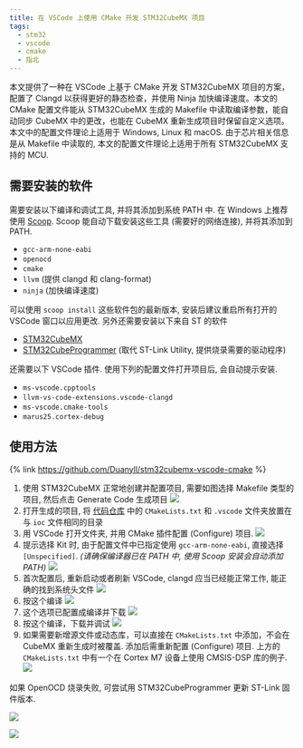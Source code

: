 ```yaml
---
title: 在 VSCode 上使用 CMake 开发 STM32CubeMX 项目
tags:
  - stm32
  - vscode
  - cmake
  - 指北
---
```


本文提供了一种在 VSCode 上基于 CMake 开发 STM32CubeMX 项目的方案，配置了 Clangd 以获得更好的静态检查，并使用 Ninja 加快编译速度。本文的 CMake 配置文件能从 STM32CubeMX 生成的 Makefile 中读取编译参数，能自动同步 CubeMX 中的更改，也能在 CubeMX 重新生成项目时保留自定义选项。本文中的配置文件理论上适用于 Windows, Linux 和 macOS. 由于芯片相关信息是从 Makefile 中读取的, 本文的配置文件理论上适用于所有 STM32CubeMX 支持的 MCU.

## 需要安装的软件

需要安装以下编译和调试工具, 并将其添加到系统 PATH 中. 在 Windows 上推荐使用 [Scoop](https://scoop.sh). Scoop 能自动下载安装这些工具 (需要好的网络连接), 并将其添加到 PATH.

- `gcc-arm-none-eabi`
- `openocd`
- `cmake`
- `llvm` (提供 clangd 和 clang-format)
- `ninja` (加快编译速度)

可以使用 `scoop install` 这些软件包的最新版本, 安装后建议重启所有打开的 VSCode 窗口以应用更改. 另外还需要安装以下来自 ST 的软件

- [STM32CubeMX](https://www.st.com/zh/development-tools/stm32cubemx.html)
- [STM32CubeProgrammer](https://www.st.com/zh/development-tools/stm32cubeprog.html) (取代 ST-Link Utility, 提供烧录需要的驱动程序)

还需要以下 VSCode 插件. 使用下列的配置文件打开项目后, 会自动提示安装.

- `ms-vscode.cpptools`
- `llvm-vs-code-extensions.vscode-clangd`
- `ms-vscode.cmake-tools`
- `marus25.cortex-debug`

## 使用方法

{% link https://github.com/Duanyll/stm32cubemx-vscode-cmake %}

1. 使用 STM32CubeMX 正常地创建并配置项目, 需要如图选择 Makefile 类型的项目, 然后点击 Generate Code 生成项目
   ![](https://cdn.duanyll.com/img/20240301114755.png)
2. 打开生成的项目, 将 [代码仓库](https://github.com/Duanyll/stm32cubemx-vscode-cmake) 中的 `CMakeLists.txt` 和 `.vscode` 文件夹放置在与 `ioc` 文件相同的目录
3. 用 VSCode 打开文件夹, 并用 CMake 插件配置 (Configure) 项目.
   ![](https://cdn.duanyll.com/img/20240301115356.png)
4. 提示选择 Kit 时, 由于配置文件中已指定使用 `gcc-arm-none-eabi`, 直接选择 `[Unspecified]`. _(请确保编译器已在 PATH 中, 使用 Scoop 安装会自动添加 PATH)_
   ![](https://cdn.duanyll.com/img/20240301115635.png)
5. 首次配置后, 重新启动或者刷新 VSCode, clangd 应当已经能正常工作, 能正确的找到系统头文件
   ![](https://cdn.duanyll.com/img/20240301120800.png)
6. 按这个编译
   ![](https://cdn.duanyll.com/img/20240301115815.png)
7. 这个选项已配置成编译并下载
   ![](https://cdn.duanyll.com/img/20240301115945.png)
8. 按这个编译，下载并调试
   ![](https://cdn.duanyll.com/img/20240301120057.png)
9.  如果需要新增源文件或动态库，可以直接在 `CMakeLists.txt` 中添加，不会在 CubeMX 重新生成时被覆盖. 添加后需重新配置 (Configure) 项目. 上方的 `CMakeLists.txt` 中有一个在 Cortex M7 设备上使用 CMSIS-DSP 库的例子.
   ![](https://cdn.duanyll.com/img/20240301120321.png)

如果 OpenOCD 烧录失败, 可尝试用 STM32CubeProgrammer 更新 ST-Link 固件版本.

![](https://cdn.duanyll.com/img/20240301120918.png)

![](https://cdn.duanyll.com/img/20240301121055.png)